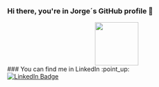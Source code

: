### Hi there, you're in Jorge´s GitHub profile 👋
<div id="header" align="center">
  <img src="https://media.giphy.com/media/hqU2KkjW5bE2v2Z7Q2/giphy.gif" width="100"/>
</div>
<div id="header">
### You can find me in LinkedIn :point_up:
<div id="badges">
  <a href="https://www.linkedin.com/in/jorge-francisco-santacecilia-260824199/">
    <img src="https://img.shields.io/badge/Agregame en LinkedIn-blue?style=for-the-badge&logo=linkedin&logoColor=white" alt="LinkedIn Badge"/>
  </a>
</div>
